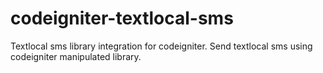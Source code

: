 # codeigniter-textlocal-sms
Textlocal sms library integration for codeigniter. Send textlocal sms using codeigniter manipulated library.
